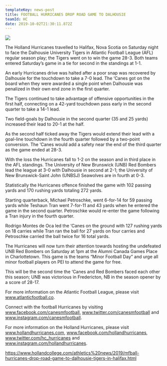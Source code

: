 ```yaml
---
templateKey: news-post
title: FOOTBALL HURRICANES DROP ROAD GAME TO DALHOUSIE
teamId: HC
date: 2019-10-02T21:30:11.872Z
---
```

![](/img/mfall-final-03.jpg)

The Holland Hurricanes travelled to Halifax, Nova Scotia on Saturday night to face the Dalhousie University Tigers in Atlantic Football League (AFL) regular season play; the Tigers went on to win the game 28-3.  Both teams entered Saturday’s game in a tie for second in the standings at 1-1.



An early Hurricanes drive was halted after a poor snap was recovered by Dalhousie for the touchdown to take a 7-0 lead.  The ‘Canes got on the board when they were awarded a single point when Dalhousie was penalized in their own end zone in the first quarter.



The Tigers continued to take advantage of offensive opportunities in the first half, connecting on a 42-yard touchdown pass early in the second quarter to take a 14-1 lead.



Two field-goals by Dalhousie in the second quarter (35 and 25 yards) increased their lead to 20-1 at the half.



As the second half ticked away the Tigers would extend their lead with a goal-line touchdown in the fourth quarter followed by a two-point conversion.  The ‘Canes would add a safety near the end of the third quarter as the game ended at 28-3.



With the loss the Hurricanes fall to 1-2 on the season and in third place in the AFL standings.  The University of New Brunswick (UNB) Red Bombers lead the league at 3-0 with Dalhousie in second at 2-1; the University of New Brunswick-Saint John (UNBSJ) Seawolves are in fourth at 0-3.



Statistically the Hurricanes offence finished the game with 102 passing yards and 170 rushing yards totaling 272 yards.



Starting quarterback, Michael Petroschke, went 6-for-14 for 59 passing yards while Teshaun Tran went 7-for-11 and 43 yards when he entered the game in the second quarter.  Petroschke would re-enter the game following a Tran injury in the fourth quarter.



Rodrigo Montes de Oca led the ‘Canes on the ground with 127 rushing yards on 18 carries while Tran ran the ball for 27 yards on four carries and Petroschke carried the ball twice for 16 total yards.



The Hurricanes will now turn their attention towards hosting the undefeated UNB Red Bombers on Saturday at 1pm at the Alumni Canada Games Place in Charlottetown.  This game is the teams “Minor Football Day” and urge all minor football players on PEI to attend the game for free.



This will be the second time the ‘Canes and Red Bombers faced each other this season; UNB was victorious in Fredericton, NB in the season opener by a score of 28-17.



For more information on the Atlantic Football League, please visit www.atlanticfootball.co.



Connect with the football Hurricanes by visiting www.facebook.com/canesmfootball, www.twitter.com/canesmfootball and www.instagram.com/canesmfootball.



For more information on the Holland Hurricanes, please visit www.hollandhurricanes.com, www.facebook.com/hollandhurricanes, www.twitter.com/hc_hurricanes and www.instagram.com/hollandhurricanes.



https://www.hollandcollege.com/athletics%20news/2019/mfball-hurricanes-drop-road-game-to-dalhousie-tigers-in-halifax.html
